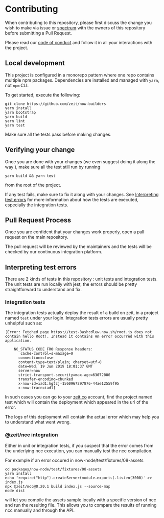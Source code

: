 # Contributing

When contributing to this repository, please first discuss the change you wish to make via issue or [spectrum](https://spectrum.chat/zeit) with the owners of this repository before submitting a Pull Request.

Please read our [code of conduct](CODE_OF_CONDUCT.md) and follow it in all your interactions with the project.

## Local development

This project is configured in a monorepo pattern where one repo contains multiple npm packages. Dependencies are installed and managed with `yarn`, not `npm` CLI. 

To get started, execute the following:

```
git clone https://github.com/zeit/now-builders
yarn install
yarn bootstrap
yarn build
yarn lint
yarn test
```

Make sure all the tests pass before making changes.

## Verifying your change

Once you are done with your changes (we even suggest doing it along the way ), make sure all the test still run by running

```
yarn build && yarn test
```

from the root of the project.

If any test fails, make sure to fix it along with your changes. See [Interpreting test errors](#Interpreting-test-errors) for more information about how the tests are executed, especially the integration tests.

## Pull Request Process

Once you are confident that your changes work properly, open a pull request on the main repository.

The pull request will be reviewed by the maintainers and the tests will be checked by our continuous integration platform.

## Interpreting test errors

There are 2 kinds of tests in this repository : unit tests and integration tests. The unit tests are run locally with jest, the errors should be pretty straightforward to understand and fix.

### Integration tests

The integration tests actually deploy the result of a build on zeit, in a project named `test` under your login. Integration tests errors are usually pretty unhelpful such as:

```
[Error: Fetched page https://test-8ashcdlew.now.sh/root.js does not contain hello Root!. Instead it contains An error occurred with this application.

    NO_STATUS_CODE_FRO Response headers:
       cache-control=s-maxage=0
      connection=close
      content-type=text/plain; charset=utf-8
      date=Wed, 19 Jun 2019 18:01:37 GMT
      server=now
      strict-transport-security=max-age=63072000
      transfer-encoding=chunked
      x-now-id=iad1:hgtzj-1560967297876-44ae12559f95
      x-now-trace=iad1]
```

In such cases you can go to your [zeit.co](https://zeit.co) account, find the project named test which will contain the deployment which appeared in the url of the error.

The logs of this deployment will contain the actual error which may help you to understand what went wrong.

### @zeit/ncc integration

Either in unit or integration tests, if you suspect that the error comes from the underlying ncc execution, you can manually test the ncc compilation.

For example if an error occured in now-node/test/fixtures/08-assets

```
cd packages/now-node/test/fixtures/08-assets
yarn install
echo 'require("http").createServer(module.exports).listen(3000)' >> index.js
npx @zeit/ncc@0.20.1 build index.js --source-map
node dist
```

will let you compile the assets sample locally with a specific version of ncc and run the resulting file. This allows you to compare the results of running ncc manually and through the API.
